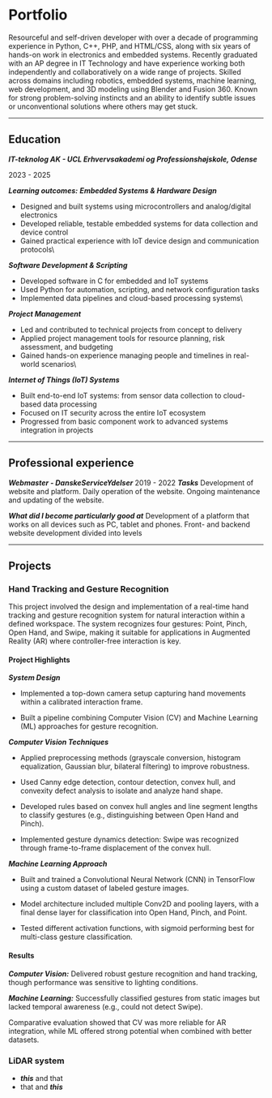 # Portfolio
Resourceful and self-driven developer with over a decade of programming experience in
Python, C++, PHP, and HTML/CSS, along with six years of hands-on work in electronics
and embedded systems. Recently graduated with an AP degree in IT Technology and
have experience working both independently and collaboratively on a wide range of
projects. Skilled across domains including robotics, embedded systems, machine
learning, web development, and 3D modeling using Blender and Fusion 360. Known for
strong problem-solving instincts and an ability to identify subtle issues or
unconventional solutions where others may get stuck.

---

## Education
***IT-teknolog AK - UCL Erhvervsakademi og Professionshøjskole, Odense***

2023 - 2025

***Learning outcomes:*** 
***Embedded Systems & Hardware Design*** 
* Designed and built systems using microcontrollers and analog/digital electronics
* Developed reliable, testable embedded systems for data collection and device control
* Gained practical experience with IoT device design and communication protocols\
  
***Software Development & Scripting*** 
* Developed software in C for embedded and IoT systems
* Used Python for automation, scripting, and network configuration tasks
* Implemented data pipelines and cloud-based processing systems\
  
***Project Management*** 
* Led and contributed to technical projects from concept to delivery
* Applied project management tools for resource planning, risk assessment, and budgeting
* Gained hands-on experience managing people and timelines in real-world scenarios\
  
***Internet of Things (IoT) Systems*** 
* Built end-to-end IoT systems: from sensor data collection to cloud-based data processing
* Focused on IT security across the entire IoT ecosystem
* Progressed from basic component work to advanced systems integration in projects

---

## Professional experience 
***Webmaster - DanskeServiceYdelser***
2019 - 2022
***Tasks***
Development of website and platform. Daily operation of the website. Ongoing
maintenance and updating of the website.

***What did I become particularly good at***
Development of a platform that works on all devices such as PC, tablet and phones.
Front- and backend website development divided into levels

---
## Projects

### Hand Tracking and Gesture Recognition

This project involved the design and implementation of a real-time hand tracking and gesture recognition system for natural interaction within a defined workspace. The system recognizes four gestures: Point, Pinch, Open Hand, and Swipe, making it suitable for applications in Augmented Reality (AR) where controller-free interaction is key.

#### Project Highlights

***System Design***

* Implemented a top-down camera setup capturing hand movements within a calibrated interaction frame.

* Built a pipeline combining Computer Vision (CV) and Machine Learning (ML) approaches for gesture recognition.

***Computer Vision Techniques***

* Applied preprocessing methods (grayscale conversion, histogram equalization, Gaussian blur, bilateral filtering) to improve robustness.

* Used Canny edge detection, contour detection, convex hull, and convexity defect analysis to isolate and analyze hand shape.

* Developed rules based on convex hull angles and line segment lengths to classify gestures (e.g., distinguishing between Open Hand and Pinch).

* Implemented gesture dynamics detection: Swipe was recognized through frame-to-frame displacement of the convex hull.

***Machine Learning Approach***

* Built and trained a Convolutional Neural Network (CNN) in TensorFlow using a custom dataset of labeled gesture images.

* Model architecture included multiple Conv2D and pooling layers, with a final dense layer for classification into Open Hand, Pinch, and Point.

* Tested different activation functions, with sigmoid performing best for multi-class gesture classification.

#### Results

***Computer Vision:*** Delivered robust gesture recognition and hand tracking, though performance was sensitive to lighting conditions.

***Machine Learning:*** Successfully classified gestures from static images but lacked temporal awareness (e.g., could not detect Swipe).

Comparative evaluation showed that CV was more reliable for AR integration, while ML offered strong potential when combined with better datasets.


### LiDAR system
* ***this*** and that
* that and ***this***
